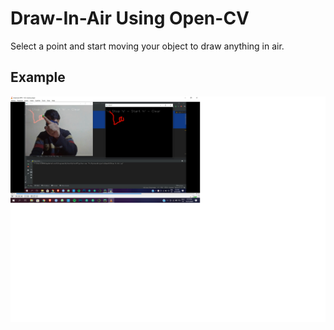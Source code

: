 # Draw-In-Air Using Open-CV
Select a point and start moving your object to draw anything in air.

## Example
![DrawInAir](drawinair.png)
